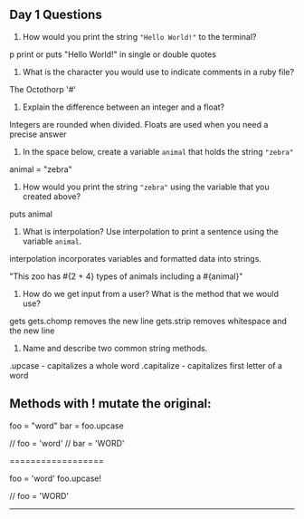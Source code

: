 ## Day 1 Questions

1. How would you print the string `"Hello World!"` to the terminal?

p print or puts "Hello World!" in single or double quotes

1. What is the character you would use to indicate comments in a ruby file?

The Octothorp '#'

1. Explain the difference between an integer and a float?

Integers are rounded when divided. Floats are used when you need a precise answer

1. In the space below, create a variable `animal` that holds the string `"zebra"`

animal = "zebra"

1. How would you print the string `"zebra"` using the variable that you created above?

puts animal

1. What is interpolation? Use interpolation to print a sentence using the variable `animal`.

interpolation incorporates variables and formatted data into strings.

"This zoo has #{2 + 4} types of animals including a #{animal}"

1. How do we get input from a user? What is the method that we would use?

gets
gets.chomp removes the new line
gets.strip removes whitespace and the new line

1. Name and describe two common string methods.

.upcase - capitalizes a whole word
.capitalize - capitalizes first letter of a word

Methods with ! mutate the original:
----------------------
foo = "word"
bar = foo.upcase

// foo = 'word'
// bar = 'WORD'

==================

foo = 'word'
foo.upcase!

// foo = 'WORD'

---------------------
